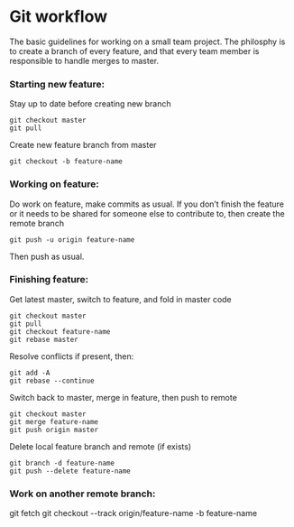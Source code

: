 # Git workflow

The basic guidelines for working on a small team project. The philosphy is to create a branch of every feature, and that every team member is responsible to handle merges to master.

### Starting new feature:
Stay up to date before creating new branch
``` git
git checkout master
git pull
```

Create new feature branch from master
``` git
git checkout -b feature-name
```

### Working on feature:
Do work on feature, make commits as usual. If you don’t finish the feature or it needs to be shared for someone else to contribute to, then create the remote branch
``` git
git push -u origin feature-name
```
Then push as usual.

### Finishing feature:
Get latest master, switch to feature, and fold in master code
``` git
git checkout master
git pull
git checkout feature-name
git rebase master
```

Resolve conflicts if present, then:
``` git
git add -A
git rebase --continue
```

Switch back to master, merge in feature, then push to remote
``` git
git checkout master
git merge feature-name
git push origin master
```

Delete local feature branch and remote (if exists)
``` git 
git branch -d feature-name
git push --delete feature-name
```

### Work on another remote branch:
git fetch
git checkout --track origin/feature-name -b feature-name